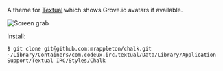 A theme for [Textual](http://www.codeux.com/textual/) which shows Grove.io
avatars if available.

![Screen grab](https://raw.github.com/mrappleton/chalk/master/screen.png)

Install:
```
$ git clone git@github.com:mrappleton/chalk.git ~/Library/Containers/com.codeux.irc.textual/Data/Library/Application Support/Textual IRC/Styles/Chalk
```
